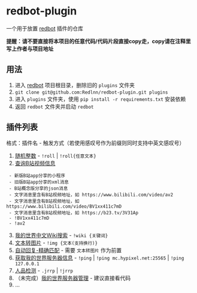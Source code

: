 # redbot-plugin
一个用于放置 [redbot](https://github.com/Redlnn/redbot) 插件的仓库

__提醒：请不要直接将本项目的任意代码/代码片段直接copy走，copy请在注释里写上作者与项目地址__

## 用法
1. 进入 [redbot](https://github.com/Redlnn/redbot) 项目根目录，删除旧的 `plugins` 文件夹
2. `git clone git@github.com:Redlnn/redbot-plugin.git plugins`
3. 进入 `plugins` 文件夹，使用 `pip install -r requirements.txt` 安装依赖
4. 返回 `redbot` 文件夹并启动 `redbot`

## 插件列表
格式：插件名 - 触发方式（若使用感叹号作为前缀则同时支持中英文感叹号）
1. [随机整数](./RollNumber.py) - `!roll` | `!roll{任意文本}`
2. [查询B站视频信息](./GetBilibiliVideoInfo.py)
```
 - 新版B站app分享的小程序
 - 旧版B站app分享的xml消息
 - B站概念版分享的json消息
 - 文字消息里含有B站视频地址，如 https://www.bilibili.com/video/av2
 - 文字消息里含有B站视频地址，如 https://www.bilibili.com/video/BV1xx411c7mD
 - 文字消息里含有B站视频地址，如 https://b23.tv/3V31Ap
 - !BV1xx411c7mD
 - !av2
```
3. [我的世界中文Wiki搜索](./SearchMinecraftWiki.py) - `!wiki {关键词}`
4. [文本转图片](./Text2Img/) - `!img {文本(支持换行)}`
5. [自动回复-精确匹配](./AutoReply/) - 需要 `文本转图片` 作为前置
6. [获取我的世界服务器信息](./MinecraftServerPing) - `!ping` | `!ping mc.hypixel.net:25565` | `!ping 127.0.0.1`
7. [人品检测](./RenpinChecker/) - `.jrrp` | `!jrrp`
8. （未完成）[我的世界服务器管理](./MinecraftServerManger) - 建议直接看代码
9. ...
